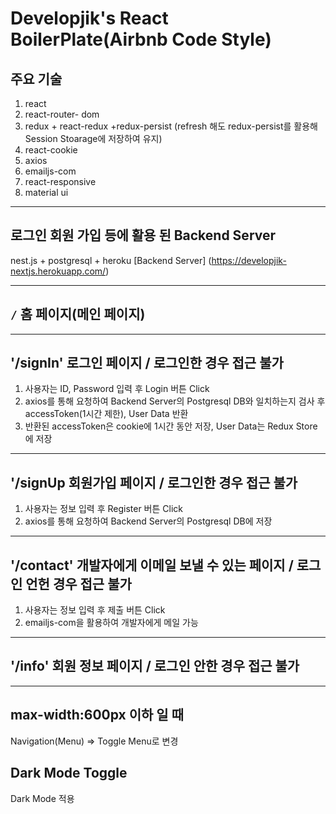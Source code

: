 # Developjik's React BoilerPlate(Airbnb Code Style)

## 주요 기술

1. react
2. react-router- dom
3. redux + react-redux +redux-persist (refresh 해도 redux-persist를 활용해 Session Stoarage에 저장하여 유지)
4. react-cookie
5. axios
6. emailjs-com
7. react-responsive
8. material ui

---

## 로그인 회원 가입 등에 활용 된 Backend Server

nest.js + postgresql + heroku
[Backend Server] (https://developjik-nextjs.herokuapp.com/)

---

## `/` 홈 페이지(메인 페이지)

---

## '/signIn' 로그인 페이지 / 로그인한 경우 접근 불가

1. 사용자는 ID, Password 입력 후 Login 버튼 Click
2. axios를 통해 요청하여 Backend Server의 Postgresql DB와 일치하는지 검사 후 accessToken(1시간 제한), User Data 반환
3. 반환된 accessToken은 cookie에 1시간 동안 저장, User Data는 Redux Store에 저장

---

## '/signUp 회원가입 페이지 / 로그인한 경우 접근 불가

1. 사용자는 정보 입력 후 Register 버튼 Click
2. axios를 통해 요청하여 Backend Server의 Postgresql DB에 저장

---

## '/contact' 개발자에게 이메일 보낼 수 있는 페이지 / 로그인 언헌 경우 접근 불가

1. 사용자는 정보 입력 후 제출 버튼 Click
2. emailjs-com을 활용하여 개발자에게 메일 가능

---

## '/info' 회원 정보 페이지 / 로그인 안한 경우 접근 불가

---

## max-width:600px 이하 일 때

Navigation(Menu) => Toggle Menu로 변경

## Dark Mode Toggle

Dark Mode 적용
